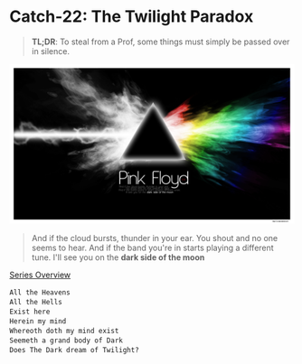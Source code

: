 # Catch-22: The Twilight Paradox

> **TL;DR**: To steal from a Prof, some things must simply be passed over in silence.

![A beam of light splitting into a rainbow through a dark prism. 'Pink Floyd'](/docs/catch_22/images/the_twilight_paradox_banner.png)
> And if the cloud bursts, thunder in your ear. You shout and no one seems to hear. And if the band you're in starts playing a different tune. I'll see you on the **dark side of the moon**

[Series Overview](https://medium.com/@bankoga/catch-22-overview-of-an-anthological-pedestal-66458dfb5c1d)

```md
All the Heavens
All the Hells
Exist here
Herein my mind
Whereoth doth my mind exist
Seemeth a grand body of Dark
Does The Dark dream of Twilight?
```
